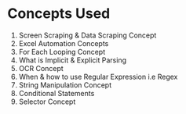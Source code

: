 # Concepts Used

1) Screen Scraping & Data Scraping Concept
2) Excel Automation Concepts
3) For Each Looping Concept
4) What is Implicit & Explicit Parsing
5) OCR Concept
6) When & how to use Regular Expression i.e Regex
7) String Manipulation Concept
8) Conditional Statements
9) Selector Concept